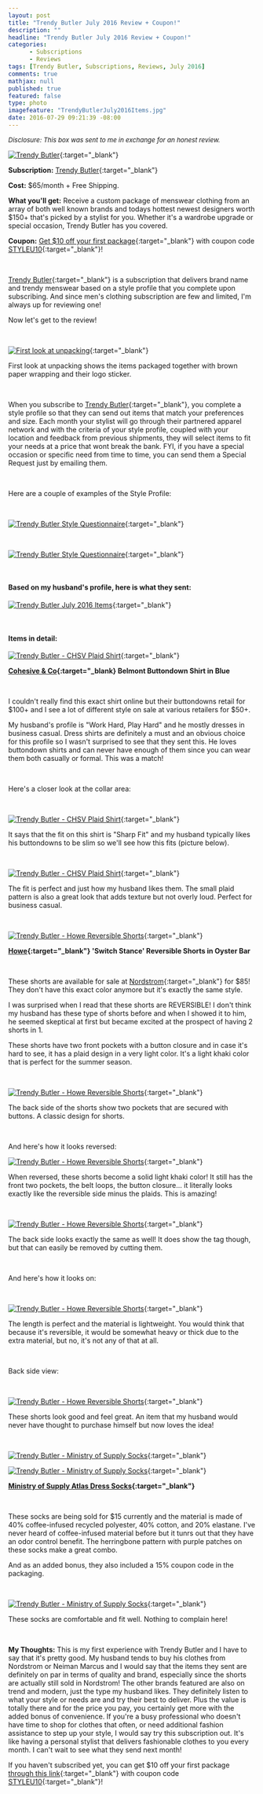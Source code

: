 ```yaml
---
layout: post
title: "Trendy Butler July 2016 Review + Coupon!"
description: ""
headline: "Trendy Butler July 2016 Review + Coupon!"
categories: 
      - Subscriptions
      - Reviews
tags: [Trendy Butler, Subscriptions, Reviews, July 2016]
comments: true
mathjax: null
published: true
featured: false
type: photo
imagefeature: "TrendyButlerJuly2016Items.jpg"
date: 2016-07-29 09:21:39 -08:00
---
```


<i><font size="2">Disclosure: This box was sent to me in exchange for an honest review.</font></i>

[![Trendy Butler](http://whatsupmailbox.com/images/TrendyButlerJuly2016Package.jpg)](http://trendybutlers.com/share/9D37B8DF/){:target="_blank"}

**Subscription:** [Trendy Butler](http://trendybutlers.com/share/9D37B8DF/){:target="_blank"}

**Cost:** $65/month + Free Shipping.

**What you'll get:** Receive a custom package of menswear clothing from an array of both well known brands and todays hottest newest designers worth $150+ that's picked by a stylist for you. Whether it's a wardrobe upgrade or special occasion, Trendy Butler has you covered.

**Coupon:** [Get $10 off your first package](http://trendybutlers.com/share/9D37B8DF/){:target="_blank"} with coupon code [STYLEU10](http://trendybutlers.com/share/9D37B8DF/){:target="_blank"}!

<br>

[Trendy Butler](http://trendybutlers.com/share/9D37B8DF/){:target="_blank"} is a subscription that delivers brand name and trendy menswear based on a style profile that you complete upon subscribing. And since men's clothing subscription are few and limited, I'm always up for reviewing one!

Now let's get to the review!

<br>

[![First look at unpacking](http://whatsupmailbox.com/images/TrendyButlerJuly2016OpenPackage.jpg)](http://trendybutlers.com/share/9D37B8DF/){:target="_blank"}

First look at unpacking shows the items packaged together with brown paper wrapping and their logo sticker.

<br>

When you subscribe to [Trendy Butler](http://trendybutlers.com/share/9D37B8DF/){:target="_blank"}, you complete a style profile so that they can send out items that match your preferences and size. Each month your stylist will go through their partnered apparel network and with the criteria of your style profile, coupled with your location and feedback from previous shipments, they will select items to fit your needs at a price that wont break the bank. FYI, if you have a special occasion or specific need from time to time, you can send them a Special Request just by emailing them.

<br>

Here are a couple of examples of the Style Profile:

<br>

[![Trendy Butler Style Questionnaire](http://whatsupmailbox.com/images/TrendyButlerStylePreference.png)](http://trendybutlers.com/share/9D37B8DF/){:target="_blank"}

<br>

[![Trendy Butler Style Questionnaire](http://whatsupmailbox.com/images/TrendyButlerStylePreference2.png)](http://trendybutlers.com/share/9D37B8DF/){:target="_blank"}

<br>

<H4>Based on my husband's profile, here is what they sent:</H4>

[![Trendy Butler July 2016 Items](http://whatsupmailbox.com/images/TrendyButlerJuly2016Items.jpg)](http://trendybutlers.com/share/9D37B8DF/){:target="_blank"}

<br>

<H4>Items in detail:</H4>

[![Trendy Butler - CHSV Plaid Shirt](http://whatsupmailbox.com/images/TrendyButlerJuly2016CohesiveCoBelmontButtondownShirt.jpg)](http://trendybutlers.com/share/9D37B8DF/){:target="_blank"}

**[Cohesive & Co](https://www.cohesiveapparel.com){:target="_blank} Belmont Buttondown Shirt in Blue**

<br>

I couldn't really find this exact shirt online but their buttondowns retail for $100+ and I see a lot of different style on sale at various retailers for $50+.

My husband's profile is "Work Hard, Play Hard" and he mostly dresses in business casual. Dress shirts are definitely a must and an obvious choice for this profile so I wasn't surprised to see that they sent this. He loves buttondown shirts and can never have enough of them since you can wear them both casually or formal. This was a match!

<br>

Here's a closer look at the collar area:

<br>

[![Trendy Butler - CHSV Plaid Shirt](http://whatsupmailbox.com/images/TrendyButlerJuly2016CohesiveCoBelmontButtondownShirt2.jpg)](http://trendybutlers.com/share/9D37B8DF/){:target="_blank"}

It says that the fit on this shirt is "Sharp Fit" and my husband typically likes his buttondowns to be slim so we'll see how this fits (picture below).

<br>

[![Trendy Butler - CHSV Plaid Shirt](http://whatsupmailbox.com/images/TrendyButlerJuly2016CohesiveCoBelmontButtondownShirt3.jpg)](http://trendybutlers.com/share/9D37B8DF/){:target="_blank"}

The fit is perfect and just how my husband likes them. The small plaid pattern is also a great look that adds texture but not overly loud. Perfect for business casual.

<br>

[![Trendy Butler - Howe Reversible Shorts](http://whatsupmailbox.com/images/TrendyButlerJuly2016HoweSwitchStanceReversibleShorts.jpg)](http://trendybutlers.com/share/9D37B8DF/){:target="_blank"}

**[Howe](http://howeclothing.com){:target="_blank"} 'Switch Stance' Reversible Shorts in Oyster Bar**

<br>

These shorts are available for sale at [Nordstrom](http://shop.nordstrom.com/s/howe-switch-stance-reversible-shorts/4156194?origin=category-personalizedsort&fashioncolor=NAVY%20BLAZE){:target="_blank"} for $85! They don't have this exact color anymore but it's exactly the same style.

I was surprised when I read that these shorts are REVERSIBLE! I don't think my husband has these type of shorts before and when I showed it to him, he seemed skeptical at first but became excited at the prospect of having 2 shorts in 1.

These shorts have two front pockets with a button closure and in case it's hard to see, it has a plaid design in a very light color. It's a light khaki color that is perfect for the summer season.

<br>

[![Trendy Butler - Howe Reversible Shorts](http://whatsupmailbox.com/images/TrendyButlerJuly2016HoweSwitchStanceReversibleShorts2.jpg)](http://trendybutlers.com/share/9D37B8DF/){:target="_blank"}

The back side of the shorts show two pockets that are secured with buttons. A classic design for shorts.

<br>

And here's how it looks reversed:

[![Trendy Butler - Howe Reversible Shorts](http://whatsupmailbox.com/images/TrendyButlerJuly2016HoweReversibleShorts3.jpg)](http://trendybutlers.com/share/9D37B8DF/){:target="_blank"}

When reversed, these shorts become a solid light khaki color! It still has the front two pockets, the belt loops, the button closure... it literally looks exactly like the reversible side minus the plaids. This is amazing!

<br>

[![Trendy Butler - Howe Reversible Shorts](http://whatsupmailbox.com/images/TrendyButlerJuly2016HoweSwitchStanceReversibleShorts4.jpg)](http://trendybutlers.com/share/9D37B8DF/){:target="_blank"}

The back side looks exactly the same as well! It does show the tag though, but that can easily be removed by cutting them.

<br>

And here's how it looks on:

<br>

[![Trendy Butler - Howe Reversible Shorts](http://whatsupmailbox.com/images/TrendyButlerJuly2016HoweSwitchStanceReversibleShorts5.jpg)](http://trendybutlers.com/share/9D37B8DF/){:target="_blank"}

The length is perfect and the material is lightweight. You would think that because it's reversible, it would be somewhat heavy or thick due to the extra material, but no, it's not any of that at all.

<br>

Back side view:

<br>

[![Trendy Butler - Howe Reversible Shorts](http://whatsupmailbox.com/images/TrendyButlerJuly2016HoweSwitchStanceReversibleShorts6.jpg)](http://trendybutlers.com/share/9D37B8DF/){:target="_blank"}

These shorts look good and feel great. An item that my husband would never have thought to purchase himself but now loves the idea!

<br>

[![Trendy Butler - Ministry of Supply Socks](http://whatsupmailbox.com/images/TrendyButlerJuly2016MinistryOfSupplyAtlasDressSocks.jpg)](http://trendybutlers.com/share/9D37B8DF/){:target="_blank"}

[![Trendy Butler - Ministry of Supply Socks](http://whatsupmailbox.com/images/TrendyButlerJuly2016MinistryOfSupplyAtlasDressSocks2.jpg)](http://trendybutlers.com/share/9D37B8DF/){:target="_blank"}

**[Ministry of Supply Atlas Dress Socks](https://www.ministryofsupply.com/products/atlas-dress-socks){:target="_blank"}**

<br>

These socks are being sold for $15 currently and the material is made of 40% coffee-infused recycled polyester, 40% cotton, and 20% elastane. I've never heard of coffee-infused material before but it tunrs out that they have an odor control benefit. The herringbone pattern with purple patches on these socks make a great combo.

And as an added bonus, they also included a 15% coupon code in the packaging.

<br>

[![Trendy Butler - Ministry of Supply Socks](http://whatsupmailbox.com/images/TrendyButlerJuly2016MinistryOfSupplyAtlasDressSocks3.jpg)](http://trendybutlers.com/share/9D37B8DF/){:target="_blank"}

These socks are comfortable and fit well. Nothing to complain here!

<br>

<i class="icon-exclamation-sign"></i><b> My Thoughts:</b> This is my first experience with Trendy Butler and I have to say that it's pretty good. My husband tends to buy his clothes from Nordstrom or Neiman Marcus and I would say that the items they sent are definitely on par in terms of quality and brand, especially since the shorts are actually still sold in Nordstrom! The other brands featured are also on trend and modern, just the type my husband likes. They definitely listen to what your style or needs are and try their best to deliver. Plus the value is totally there and for the price you pay, you certainly get more with the added bonus of convenience. If you're a busy professional who doesn't have time to shop for clothes that often, or need additional fashion assistance to step up your style, I would say try this subscription out. It's like having a personal stylist that delivers fashionable clothes to you every month. I can't wait to see what they send next month! 

If you haven't subscribed yet, you can get $10 off your first package [through this link](http://trendybutlers.com/share/9D37B8DF/){:target="_blank"} with coupon code [STYLEU10](http://trendybutlers.com/share/9D37B8DF/){:target="_blank"}!

